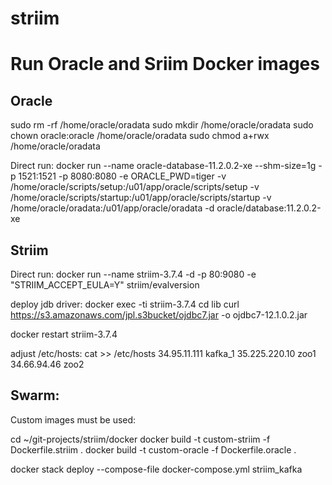 # striim

Run Oracle and Sriim Docker images
==================================

Oracle
------

sudo rm -rf /home/oracle/oradata
sudo mkdir /home/oracle/oradata
sudo chown oracle:oracle /home/oracle/oradata
sudo chmod a+rwx /home/oracle/oradata

Direct run:
docker run --name oracle-database-11.2.0.2-xe --shm-size=1g -p 1521:1521 -p 8080:8080 -e ORACLE_PWD=tiger -v /home/oracle/scripts/setup:/u01/app/oracle/scripts/setup -v /home/oracle/scripts/startup:/u01/app/oracle/scripts/startup -v /home/oracle/oradata:/u01/app/oracle/oradata -d oracle/database:11.2.0.2-xe


Striim
------

Direct run:
docker run --name striim-3.7.4 -d -p 80:9080 -e "STRIIM_ACCEPT_EULA=Y"  striim/evalversion

deploy jdb driver:
docker exec -ti striim-3.7.4 
cd lib
curl https://s3.amazonaws.com/jpl.s3bucket/ojdbc7.jar -o ojdbc7-12.1.0.2.jar

docker restart striim-3.7.4

adjust /etc/hosts:
cat >> /etc/hosts
34.95.11.111    kafka_1
35.225.220.10   zoo1
34.66.94.46     zoo2


Swarm:
------

Custom images must be used:

cd ~/git-projects/striim/docker
docker build -t custom-striim -f Dockerfile.striim .
docker build -t custom-oracle -f Dockerfile.oracle .

docker stack deploy --compose-file docker-compose.yml striim_kafka
